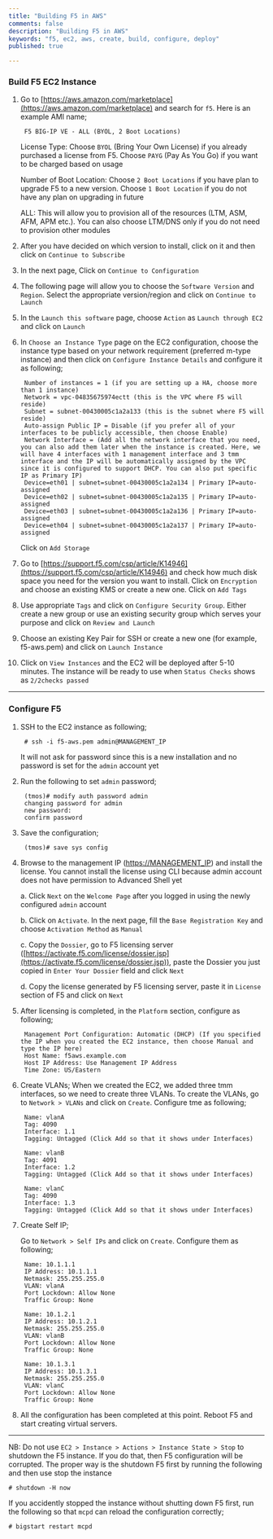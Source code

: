 ```yaml
---
title: "Building F5 in AWS"
comments: false
description: "Building F5 in AWS"
keywords: "f5, ec2, aws, create, build, configure, deploy"
published: true

---
```



### Build F5 EC2 Instance

1. Go to [https://aws.amazon.com/marketplace](https://aws.amazon.com/marketplace) and search for `f5`. Here is an example AMI name;

		F5 BIG-IP VE - ALL (BYOL, 2 Boot Locations)

	License Type: Choose `BYOL` (Bring Your Own License) if you already purchased a license from F5. Choose `PAYG` (Pay As You Go) if you want to be charged based on usage
	
	Number of Boot Location: Choose `2 Boot Locations` if you have plan to upgrade F5 to a new version. Choose `1 Boot Location` if you do not have any plan on upgrading in future
	
	ALL: This will allow you to provision all of the resources (LTM, ASM, AFM, APM etc.). You can also choose LTM/DNS only if you do not need to provision other modules

2. After you have decided on which version to install, click on it and then click on `Continue to Subscribe`

3. In the next page, Click on `Continue to Configuration`

4. The following page will allow you to choose the `Software Version` and `Region`. Select the appropriate version/region and click on `Continue to Launch`

5. In the `Launch this software` page, choose `Action` as `Launch through EC2` and click on `Launch`

6. In `Choose an Instance Type` page on the EC2 configuration, choose the instance type based on your network requirement (preferred m-type instance) and then click on `Configure Instance Details` and configure it as following;

	    Number of instances = 1 (if you are setting up a HA, choose more than 1 instance)
	    Network = vpc-04835675974ectt (this is the VPC where F5 will reside)
	    Subnet = subnet-00430005c1a2a133 (this is the subnet where F5 will reside)
	    Auto-assign Public IP = Disable (if you prefer all of your interfaces to be publicly accessible, then choose Enable)
	    Network Interface = (Add all the network interface that you need, you can also add them later when the instance is created. Here, we will have 4 interfaces with 1 management interface and 3 tmm interface and the IP will be automatically assigned by the VPC since it is configured to support DHCP. You can also put specific IP as Primary IP)
	    Device=eth01 | subnet=subnet-00430005c1a2a134 | Primary IP=auto-assigned
	    Device=eth02 | subnet=subnet-00430005c1a2a135 | Primary IP=auto-assigned
	    Device=eth03 | subnet=subnet-00430005c1a2a136 | Primary IP=auto-assigned
	    Device=eth04 | subnet=subnet-00430005c1a2a137 | Primary IP=auto-assigned

	Click on `Add Storage`

7. Go to [https://support.f5.com/csp/article/K14946](https://support.f5.com/csp/article/K14946) and check how much disk space you need for the version you want to install. Click on `Encryption` and choose an existing KMS or create a new one. Click on `Add Tags`

8. Use appropriate `Tags` and click on `Configure Security Group`. Either create a new group or use an existing security group which serves your purpose and click on `Review and Launch`

9. Choose an existing Key Pair for SSH or create a new one (for example, f5-aws.pem) and click on `Launch Instance`

10. Click on `View Instances` and the EC2 will be deployed after 5-10 minutes. The instance will be ready to use when `Status Checks` shows as `2/2checks passed`

---

### Configure F5

1. SSH to the EC2 instance as following;

		# ssh -i f5-aws.pem admin@MANAGEMENT_IP

	It will not ask for password since this is a new installation and no password is set for the `admin` account yet

2. Run the following to set `admin` password;

		(tmos)# modify auth password admin
		changing password for admin
		new password:
		confirm password

3. Save the configuration;

		(tmos)# save sys config

4. Browse to the management IP ([https://MANAGEMENT_IP](https://MANAGEMENT_IP)) and install the license. You cannot install the license using CLI because admin account does not have permission to Advanced Shell yet

	a. Click `Next` on the `Welcome Page` after you logged in using the newly configured `admin` account
	
	b. Click on `Activate`. In the next page, fill the `Base Registration Key` and choose `Activation Method` as `Manual`
	
	c. Copy the `Dossier`, go to F5 licensing server ([https://activate.f5.com/license/dossier.jsp](https://activate.f5.com/license/dossier.jsp)), paste the Dossier you just copied in `Enter Your Dossier` field and click `Next`
	
	d. Copy the license generated by F5 licensing server, paste it in `License` section of F5 and click on `Next`

5. After licensing is completed, in the `Platform` section, configure as following;

		Management Port Configuration: Automatic (DHCP) (If you specified the IP when you created the EC2 instance, then choose Manual and type the IP here)
		Host Name: f5aws.example.com
		Host IP Address: Use Management IP Address
		Time Zone: US/Eastern

6. Create VLANs;
When we created the EC2, we added three tmm interfaces, so we need to create three VLANs. 
To create the VLANs, go to `Network > VLANs` and click on `Create`. Configure tme as following;

		Name: vlanA
		Tag: 4090
		Interface: 1.1 
		Tagging: Untagged (Click Add so that it shows under Interfaces)

		Name: vlanB
		Tag: 4091
		Interface: 1.2 
		Tagging: Untagged (Click Add so that it shows under Interfaces)

		Name: vlanC
		Tag: 4090
		Interface: 1.3 
		Tagging: Untagged (Click Add so that it shows under Interfaces)

7. Create Self IP;

	Go to `Network > Self IPs` and click on `Create`. Configure them as following;

		Name: 10.1.1.1
		IP Address: 10.1.1.1
		Netmask: 255.255.255.0
		VLAN: vlanA
		Port Lockdown: Allow None
		Traffic Group: None

		Name: 10.1.2.1
		IP Address: 10.1.2.1
		Netmask: 255.255.255.0
		VLAN: vlanB
		Port Lockdown: Allow None
		Traffic Group: None

		Name: 10.1.3.1
		IP Address: 10.1.3.1
		Netmask: 255.255.255.0
		VLAN: vlanC
		Port Lockdown: Allow None
		Traffic Group: None

8. All the configuration has been completed at this point. Reboot F5 and start creating virtual servers.

---

NB: Do not use `EC2 > Instance > Actions > Instance State > Stop` to shutdown the F5 instance. If you do that, then F5 configuration will be corrupted. The proper way is the shutdown F5 first by running the following and then use stop the instance

	# shutdown -H now

If you accidently stopped the instance without shutting down F5 first, run the following so that `mcpd` can reload the configuration correctly;

	# bigstart restart mcpd
